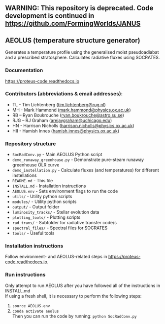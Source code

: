 ## WARNING: This repository is deprecated. Code development is continued in https://github.com/FormingWorlds/JANUS

## AEOLUS (temperature structure generator)

Generates a temperature profile using the generalised moist pseudoadiabat and a prescribed stratosphere. Calculates radiative fluxes using SOCRATES.

### Documentation
https://proteus-code.readthedocs.io

### Contributors (abbreviations & email addresses):
* TL - Tim Lichtenberg (tim.lichtenberg@rug.nl)
* MH - Mark Hammond (mark.hammond@physics.ox.ac.uk)
* RB – Ryan Boukrouche (ryan.boukrouche@astro.su.se)
* RJG – RJ Graham (arejaygraham@uchicago.edu)
* HN - Harrison Nicholls (harrison.nicholls@physics.ox.ac.uk)
* HII - Hamish Innes (hamish.innes@physics.ox.ac.uk)

### Repository structure

* `SocRadConv.py`               - Main AEOLUS Python script
* `demo_runaway_greenhouse.py`  - Demonstrate pure-steam runaway greenhouse OLR curve
* `demo_instellation.py`        - Calculate fluxes (and temperatures) for different instellations
* `README.md`                   - This file
* `INSTALL.md`                  - Installation instructions
* `AEOLUS.env`                  - Sets environment flags to run the code
* `utils/`                      - Utility python scripts
* `modules/`                    - Utility python scripts
* `output/`                     - Output folder
* `luminosity_tracks/`          - Stellar evolution data
* `plotting_tools/`             - Plotting scripts
* `rad_trans/`                  - Subfolder for radiative transfer code/s
* `spectral_files/`             - Spectral files for SOCRATES
* `tools/`                      - Useful tools

### Installation instructions
Follow environment- and AEOLUS-related steps in https://proteus-code.readthedocs.io.

### Run instructions
Only attempt to run AEOLUS after you have followed all of the instructions in INSTALL.md    
If using a fresh shell, it is necessary to perform the following steps:     
1. `source AEOLUS.env`    
2. `conda activate aeolus`    
Then you can run the code by running: `python SocRadConv.py`      
